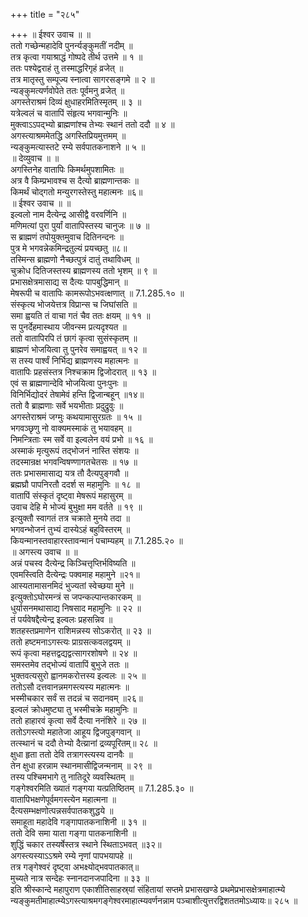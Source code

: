 +++
title = "२८५"

+++
॥ ईश्वर उवाच ॥ ॥  
ततो गच्छेन्महादेवि पुनर्न्यङ्कुमतीं नदीम् ॥  
तत्र कृत्वा गयाश्राद्धं गोष्पदे तीर्थ उत्तमे ॥ १ ॥  
ततः पश्येद्वराहं तु तस्माद्धरिगृहं व्रजेत् ॥  
तत्र मातृस्तु सम्पूज्य स्नात्वा सागरसङ्गमे ॥ २ ॥  
न्यङ्कुमत्यर्णवोपेते ततः पूर्वमनु व्रजेत् ॥  
अगस्तेराश्रमं दिव्यं क्षुधाहरमितिस्मृतम् ॥ ३ ॥  
यत्रेल्वलं च वातापिं संहृत्य भगवान्मुनिः ॥  
मुक्त्वाऽऽपद्भ्यो ब्राह्मणांश्च तेभ्यः स्थानं ततो ददौ ॥ ४ ॥  
अगस्त्याश्रममेतद्धि अगस्तिप्रियमुत्तमम् ॥  
न्यङ्कुमत्यास्तटे रम्ये सर्वपातकनाशने ॥ ५ ॥  
॥ देव्युवाच ॥ ॥  
अगस्तिनेह वातापिः किमर्थमुपशामितः ॥  
अत्र वै किम्प्रभावश्च स दैत्यो ब्राह्मणान्तकः ॥  
किमर्थं चोद्गतो मन्युरगस्तेस्तु महात्मनः ॥६॥  
॥ ईश्वर उवाच ॥ ॥  
इल्वलो नाम दैत्येन्द्र आसीद्वै वरवर्णिनि ॥  
मणिमत्यां पुरा पुर्यां वातापिस्तस्य चानुजः ॥ ७ ॥  
स ब्राह्मणं तपोयुक्तमुवाच दितिनन्दनः ॥  
पुत्र मे भगवन्नेकमिन्द्रतुल्यं प्रयच्छतु ॥८॥  
तस्मिन्स ब्राह्मणो नैच्छत्पुत्रं दातुं तथाविधम् ॥  
चुक्रोध दितिजस्तस्य ब्राह्मणस्य ततो भृशम् ॥ ९ ॥  
प्रभासक्षेत्रमासाद्य स दैत्यः पापबुद्धिमान् ॥  
मेषरूपी च वातापिः कामरूपोऽभवत्क्षणात् ॥ 7.1.285.१० ॥  
संस्कृत्य भोजयेत्तत्र विप्रान्स च जिघांसति ॥  
समा ह्वयति तं वाचा गतं चैव ततः क्षयम् ॥ ११ ॥  
स पुनर्देहमास्थाय जीवन्स्म प्रत्यदृश्यत ॥  
ततो वातापिरपि तं छागं कृत्वा सुसंस्कृतम् ॥  
ब्राह्मणं भोजयित्वा तु पुनरेव समाह्वयत् ॥ १२ ॥  
स तस्य पार्श्वं निर्भिद्य ब्राह्मणस्य महात्मनः ॥  
वातापिः प्रहसंस्तत्र निश्चक्राम द्विजोदरात् ॥ १३ ॥  
एवं स ब्राह्मणान्देवि भोजयित्वा पुनःपुनः ॥  
विनिर्भिद्योदरं तेषामेवं हन्ति द्विजान्बहून् ॥१४॥  
ततो वै ब्राह्मणाः सर्वे भयभीताः प्रदुद्रुवुः ॥  
अगस्तेराश्रमं जग्मुः कथयामासुरग्रतः ॥ १५ ॥  
भगवञ्छृणु नो वाक्यमस्माकं तु भयावहम् ॥  
निमन्त्रिताः स्म सर्वे वा इल्वलेन वयं प्रभो ॥ १६ ॥  
अस्माकं मृत्युरूपं तद्भोजनं नास्ति संशयः ॥  
तदस्मान्रक्ष भगवन्विषण्णागतचेतसः ॥ १७ ॥  
ततः प्रभासमासाद्य यत्र तौ दैत्यपुङ्गवौ ॥  
ब्रह्मघ्रौ पापनिरतौ ददर्श स महामुनिः ॥ १८ ॥  
वातापिं संस्कृतं दृष्ट्वा मेषरूपं महासुरम् ॥  
उवाच देहि मे भोज्यं बुभुक्षा मम वर्तते ॥ १९ ॥  
इत्युक्तौ स्वागतं तत्र चक्राते मुनये तदा ॥  
भगवन्भोजनं तुभ्यं दास्येऽहं बहुविस्तरम् ॥  
कियन्मानस्तवाहारस्तावन्मानं पचाम्यहम् ॥ 7.1.285.२० ॥  
॥ अगस्त्य उवाच ॥ ॥  
अन्नं पचस्व दैत्येन्द्र किञ्चित्तृप्तिर्भविष्यति ॥  
एवमस्त्विति दैत्येन्द्रः पक्वमाह महामुने ॥२१॥  
आस्यतामासनमिदं भुज्यतां स्वेच्छया मुने ॥  
इत्युक्तोऽघोरमन्त्रं स जपन्कल्पान्तकारकम् ॥  
धुर्यासनमथासाद्य निषसाद महामुनिः ॥ २२ ॥  
तं पर्यवेषद्दैत्येन्द्र इल्वलः प्रहसन्निव ॥  
शतहस्तप्रमाणेन राशिमन्नस्य सोऽकरोत् ॥ २३ ॥  
ततो हष्टमनाऽगस्त्यः प्राग्रसत्कवलद्वयम् ॥  
रूपं कृत्वा महत्तद्वद्यद्वत्सागरशोषणे ॥ २४ ॥  
समस्तमेव तद्भोज्यं वातापिं बुभुजे ततः ॥  
भुक्तवत्यसुरो ह्वानमकरोत्तस्य इल्वलः ॥ २५ ॥  
ततोऽसौ दत्तवानन्नमगस्त्यस्य महात्मनः ॥  
भस्मीचकार सर्वं स तदन्नं च सदानवम् ॥२६॥  
इल्वलं क्रोधमुष्ट्या तु भस्मीचक्रे महामुनिः ॥  
ततो हाहारवं कृत्वा सर्वे दैत्या ननंशिरे ॥ २७ ॥  
ततोऽगस्त्यो महातेजा आहूय द्विजपुङ्गवान् ॥  
तत्स्थानं च ददौ तेभ्यो दैत्य्रानां द्रव्यपूरितम्॥ २८ ॥  
क्षुधा हृता ततो देवि तत्रागस्त्यस्य दानवैः ॥  
तेन क्षुधा हरन्नाम स्थानमासीद्विजन्मनाम् ॥ २९ ॥  
तस्य पश्चिमभागे तु नातिदूरे व्यवस्थितम् ॥  
गङ्गेश्वरमिति ख्यातं गङ्गया यत्प्रतिष्ठितम् ॥ 7.1.285.३० ॥  
वातापिभक्षणेपूर्वमगस्त्येन महात्मना ॥  
दैत्यसम्भक्षणोत्पन्नसर्वपातकशुद्धये ॥  
समाहूता महादेवि गङ्गापातकनाशिनी ॥ ३१ ॥  
ततो देवि समा याता गङ्गा पातकनाशिनी ॥  
शुद्धिं चकार तस्यर्षेस्तत्र स्थाने स्थिताऽभवत् ॥३२॥  
अगस्त्यस्याऽऽश्रमे रम्ये नृणां पापभयापहे ॥  
तत्र गङ्गेश्वरं दृष्ट्वा अभक्ष्योद्भवपातकात्॥  
मुच्यते नात्र सन्देहः स्नानदानजपादिना ॥ ३३ ॥  
इति श्रीस्कान्दे महापुराण एकाशीतिसाहस्र्यां संहितायां सप्तमे प्रभासखण्डे प्रथमेप्रभासक्षेत्रमाहात्म्ये न्यङ्कुमतीमाहात्म्येऽगस्त्याश्रमगङ्गेश्वरमाहात्म्यवर्णनन्नाम पञ्चाशीत्युत्तरद्विशततमोऽध्यायः॥ २८५ ॥